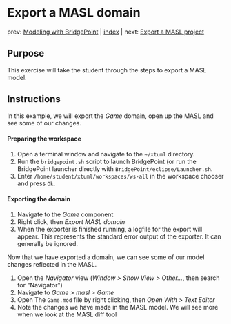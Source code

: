 Export a MASL domain
====================

prev: [Modeling with BridgePoint](exercise5.md) | [index](README.md) | next: [Export a MASL project](exercise6-2.md)

## Purpose

This exercise will take the student through the steps to export a MASL model.

## Instructions

In this example, we will export the _Game_ domain, open up the MASL and see some
of our changes.

#### Preparing the workspace

1. Open a terminal window and navigate to the `~/xtuml` directory.  
2. Run the `bridgepoint.sh` script to launch BridgePoint (or run the BridgePoint
launcher directly with `BridgePoint/eclipse/Launcher.sh`.  
3. Enter `/home/student/xtuml/workspaces/ws-all` in the workspace chooser and
press `Ok`.  

#### Exporting the domain

1. Navigate to the _Game_ component  
2. Right click, then _Export MASL domain_  
3. When the exporter is finished running, a logfile for the export will appear.
This represents the standard error output of the exporter. It can generally be
ignored.  

Now that we have exported a domain, we can see some of our model changes
reflected in the MASL.

1. Open the _Navigator_ view (_Window > Show View > Other..._, then search for
"Navigator")  
2. Navigate to _Game > masl > Game_  
3. Open The `Game.mod` file by right clicking, then _Open With > Text Editor_  
4. Note the changes we have made in the MASL model. We will see more when we
look at the MASL diff tool  
